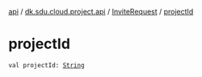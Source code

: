 [api](../../index.md) / [dk.sdu.cloud.project.api](../index.md) / [InviteRequest](index.md) / [projectId](./project-id.md)

# projectId

`val projectId: `[`String`](https://kotlinlang.org/api/latest/jvm/stdlib/kotlin/-string/index.html)